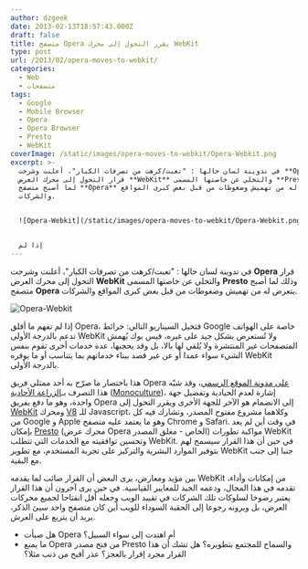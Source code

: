 ```yaml
---
author: dzgeek
date: 2013-02-13T18:57:43.000Z
draft: false
title: متصفح Opera يقرر التحول إلى محرك WebKit
type: post
url: /2013/02/opera-moves-to-webkit/
categories:
  - Web
  - متصفحات
tags:
  - Google
  - Mobile Browser
  - Opera
  - Opera Browser
  - Presto
  - WebKit
coverImage: /static/images/opera-moves-to-webkit/Opera-Webkit.png
excerpt: >-
  في تدوينة لسان حالها : "تعبت/كرهت من تصرفات الكبار"، أعلنت وشرحت **Opera**
  قرار التحول إلى محرك العرض **WebKit** والتخلي عن خاصتها المسمى **Presto** وذلك
  لما أصبح متصفح **Opera** يتعرض له من تهميش وضغوطات من قبل بعض كبرى المواقع
  والشركات.


  ![Opera-Webkit](/static/images/opera-moves-to-webkit/Opera-Webkit.png)


  إذا لم
---
```

في تدوينة لسان حالها : "تعبت/كرهت من تصرفات الكبار"، أعلنت وشرحت **Opera** قرار التحول إلى محرك العرض **WebKit** والتخلي عن خاصتها المسمى **Presto** وذلك لما أصبح متصفح **Opera** يتعرض له من تهميش وضغوطات من قبل بعض كبرى المواقع والشركات.

![Opera-Webkit](/static/images/opera-moves-to-webkit/Opera-Webkit.png)

إذا لم تفهم ما أقلق Opera، فتخيل السيناريو التالي: خرائط Google خاصة على الهواتف تدعم بالدرجة الأولى WebKit ولا تُستعرض بشكل جيد على غيره، فيس بوك يُهمش المتصفحات غير المنتشرة ولا يُلقي لها بالا، بل وقد يحجبها، عدة خدمات أخرى تقوم بنفس الشيء سواء عمدا أو عن غير قصد ببناء خدماتهم بما يتناسب أو ما يوفره WebKit بالدرجة الأولى.

هذا باختصار ما صرّح به أحد ممثلي فريق Opera [على مدونة الموقع الرسمي](http://my.opera.com/haavard/blog/2013/02/13/webkit)، وقد شبّه هذا التصرف بـ[الزراعة الأحادية](http://ar.wikipedia.org/wiki/%D8%B2%D8%B1%D8%A7%D8%B9%D8%A9\_%D8%A3%D8%AD%D8%A7%D8%AF%D9%8A%D8%A9) ([Monoculture](http://en.wikipedia.org/wiki/Monoculture))، إشارة لعدم الحيادية وتفضيل جهة واحدة، وهو ما دفع بفريق Opera إلى الانضمام هو الآخر للجهة الأخرى ويقرر التحول إلى [WebKit](http://en.wikipedia.org/wiki/WebKit) ومحرك [V8](http://en.wikipedia.org/wiki/V8\_%28JavaScript_engine%29) للـ Javascript، وكلاهما مشروع مفتوح المصدر، وتشارك فيه كل من Google و Apple وهو ما يعتمد عليه متصفح Chrome و Safari. في وقت أين لم يعد بإمكان [Presto](http://en.wikipedia.org/wiki/Presto\_%28layout_engine%29) (محرك عرض Opera الخاص - مغلق المصدر) مواكبة تطورات WebKit وتحسين توافقيته مع الخدمات التي تتطلب WebKit. في حين أن هذا القرار سيسمح لهم بتوفير الموارد البشرية والتركيز على تجربة المستخدم، مع تطوير WebKit جنبا إلى جنب مع البقية.

بين مؤيد ومعارض، يرى البعض أن القرار صائب لما يقدمه WebKit من إمكانات وأداء، تقدمه في هذا المجال، ودعمه الجيد للمعايير القياسية. في حين يرى آخرون أن هذا القرار يعتبر رضوخا لسلوكات تلك الشركات في تقييد الويب وجعله أقل انفتاحا لجميع محركات العرض، بل ويرونه رجوعا إلى الحقبة السوداء للويب أين كان متصفح واحد سيئ الذكر، يريد أن يتربع على العرش.

-   هل صبأت Opera أم اهتدت إلى سواء السبيل؟
-   ما يمنع Opera من فتح مصدر Presto والسماح للمجتمع بتطويره؟ هل تشك أن هذا القرار مجرد إقرار بالعجز؟ عذر أقبح من ذنب مثلا؟
